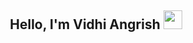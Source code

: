 <h2 align="center">Hello, I'm Vidhi Angrish  <img src="https://user-images.githubusercontent.com/39955420/147578264-bae0526c-028a-49d2-8af8-d08bb4edbd2a.gif" height="30" width="30"></h2>
<!--
<h2>About me</h2>
   
🔭 I’m currently working on  .   
⚡ Fun fact: I have re-watched F.R.I.E.N.D.S 11 times and I still can't get enough.   
💬 Ask me anything, I will be more than happy to help!

<h3>Summary</h3>
-->

<!--
**vd152/vd152** is a ✨ _special_ ✨ repository because its `README.md` (this file) appears on your GitHub profile.

Here are some ideas to get you started:

- 🔭 I’m currently working on ...
- 🌱 I’m currently learning ...
- 👯 I’m looking to collaborate on ...
- 🤔 I’m looking for help with ...
- 💬 Ask me about ...
- 📫 How to reach me: ...
- 😄 Pronouns: ...
- ⚡ Fun fact: ...
-->
